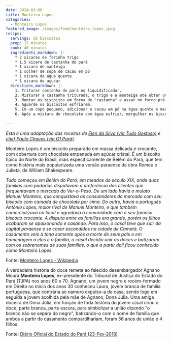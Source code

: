 ```yaml
---
date: 2024-03-06
title: Monteiro Lopes
categories:
  - Monteiro Lopes
featured_image: /images/food/monteiro_lopes.jpeg
recipe:
  servings: 50 biscoitos
  prep: 15 minutos
  cook: 40 minutos
  ingredients_markdown: |-
    * 2 xicaras de farinha trigo
    * 1.5 xicara de castanha do pará
    * 1 xicara de manteiga 
    * 1 colher de sopa de cacau em pó
    * 1 xicara de água quente
    * 1 xicara de açucar
  directions_markdown: |-
    1. Triturar castanha do pará no liquidificador. 
    2. Misturar a castanha triturada, o trigo e a manteiga até obter uma mistura homogenea. 
    3. Montar os biscoitos em forma de "castanha" e assar no forno pré-aquecido por 15-20 minutos.
    4. Aguarde os biscoitos esfriarem.
    5. Em um copo pequeno, adicionar o cacau em pó na água quente e mexer até dissolver o chocolate por completo. **Dica:** _Para facilitar na hora de colocar a cobertura nos biscoitos, use um copo com diâmetro pequeno._ 
    6. Após a mistura de chocolate com água esfriar, mergulhar os biscoito na mistura de chocolate até a metade e, em seguida, empanar o biscoito em açucar. 
    
---
```


_Esta é uma adaptação das receitas de [Elen da Silva (via Tudo Gostoso)](https://tudogostoso.com.br/receita/61477-biscoitos-monteiro-lopes.html) e [chef Paulo Chaves (via G1 Pará)](https://g1.globo.com/pa/para/e-do-para/noticia/2015/08/pai-e-filha-ensinam-preparar-receita-de-monteiro-lopes-com-castanha.html)._


Monteiro Lopes é um biscoito preparado em massa delicada e crocante, com cobertura com chocolate empanada em açúcar cristal. 
É um biscoito típico do Norte do Brasil, mais especificamente de Belém do Pará, que tem como história mais popularizada uma versão paraense da obra Romeu e Julieta, de William Shakespeare.

_Tudo começou em Belém do Pará, em meados do século XIX, onde duas famílias com padarias disputavam a preferência dos clientes que frequentavam o mercado do Ver-o-Peso. De um lado havia o mulato Manuel Monteiro, que conquistava os consumidores do mercado com seu biscoito com camada de chocolate por cima. Do outro, havia o português Antônio Lopes, maior rival de Manuel Monteiro, e que também comercializava no local e agradava a comunidade com o seu famoso biscoito crocante. A disputa entre as famílias era grande, porém os filhos acabaram se apaixonando e casando. Para isso, o casal teve que sair da capital paraense e se casar escondidos na cidade de Cametá. O casamento veio à tona somente após a morte de seus pais e em homenagem a eles e a familia, o casal decidiu unir os doces e batizaram com os sobrenomes de suas famílias, o que a partir dali ficou conhecido como Monteiro Lopes._

Fonte: [Monteiro Lopes - Wikipedia](https://pt.wikipedia.org/wiki/Monteiro_Lopes)

A verdadeira história do doce remete ao falecido desembargador Agnano Moura **Monteiro Lopes**, ex-presidente do Tribunal de Justiça do Estado do Pará (TJPA) nos anos 60 e 70. 
Agnano, um jovem negro e recém-formado em Direito no início dos anos 30 conheceu Laura, jovem branca de família portuguesa, que contrária ao namoro expulso-a de casa, sendo logo em seguida a jovem acolhida pela mãe de Agnano, Dona Júlia. 
Uma amiga doceira de Dona Júlia, em função de toda história do jovem casal criou o doce, parte branca, parte escura, para simbolizar a união dizendo "o branco não se separa do negro", 
batizando-o com o nome de família que ambos a partir do casamento compartilhariam, foram 56 anos de união e 4 filhos.

Fonte: [Diário Oficial do Estado do Pará (23-Fev-2018)](https://www.ioepa.com.br/pages/2018/2018.02.23.DOE.pdf)

